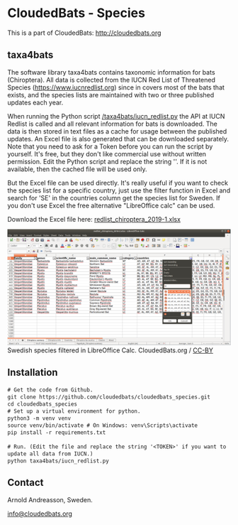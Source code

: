 # CloudedBats - Species

This is a part of CloudedBats: http://cloudedbats.org

## taxa4bats

The software library taxa4bats contains taxonomic information for bats (Chiroptera). All data is collected from the IUCN Red List of Threatened Species (https://www.iucnredlist.org) since in covers most of the bats that exists, and the species lists are maintained with two or three published updates each year.

When running the Python script [/taxa4bats/iucn_redlist.py](/taxa4bats/iucn_redlist.py) the API at IUCN Redlist is called and all relevant information for bats is downloaded. The data is then stored in text files as a cache for usage between the published updates. An Excel file is also generated that can be downloaded separately. Note that you need to ask for a Token before you can run the script by yourself. It's free, but they don't like commercial use without written permission. Edit the Python script and replace the string '<TOKEN>'. If it is not available, then the cached file will be used only.

But the Excel file can be used directly. It's really useful if you want to check the species list for a specific country, just use the filter function in Excel and search for 'SE' in the countries column get the species list for Sweden. If you don't use Excel the free alternative "LibreOffice calc" can be used.

Download the Excel file here: [redlist_chiroptera_2019-1.xlsx](redlist_chiroptera_2019-1.xlsx) 

![WURB-A001](CloudedBats_IUCN-Redlist_Excel.png?raw=true  "Swedish species filtered in LibreOffice Calc.")
Swedish species filtered in LibreOffice Calc. CloudedBats.org / [CC-BY](https://creativecommons.org/licenses/by/3.0/)

## Installation

    # Get the code from Github.
    git clone https://github.com/cloudedbats/cloudedbats_species.git
    cd cloudedbats_species
    # Set up a virtual environment for python.
    python3 -m venv venv
    source venv/bin/activate # On Windows: venv\Scripts\activate
    pip install -r requirements.txt

    # Run. (Edit the file and replace the string '<TOKEN>' if you want to update all data from IUCN.)
    python taxa4bats/iucn_redlist.py

## Contact

Arnold Andreasson, Sweden.

info@cloudedbats.org

